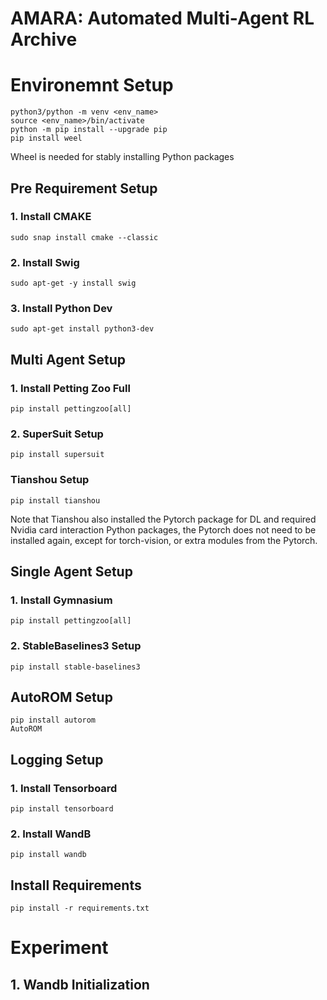 # AMARA: Automated Multi-Agent RL Archive
# Environemnt Setup
```
python3/python -m venv <env_name>
source <env_name>/bin/activate
python -m pip install --upgrade pip
pip install weel
```
Wheel is needed for stably installing Python packages

## Pre Requirement Setup
### 1. Install CMAKE
```
sudo snap install cmake --classic
```
### 2. Install Swig
```
sudo apt-get -y install swig
```

### 3. Install Python Dev
```
sudo apt-get install python3-dev
```
## Multi Agent Setup

### 1. Install Petting Zoo Full
```
pip install pettingzoo[all]
```
### 2. SuperSuit Setup
```
pip install supersuit
```
### Tianshou Setup
```
pip install tianshou
```
Note that Tianshou also installed the Pytorch package for DL and required Nvidia card interaction Python packages, the Pytorch does not need to be installed again, except for torch-vision, or extra modules from the Pytorch.

## Single Agent Setup
### 1. Install Gymnasium
```
pip install pettingzoo[all]
```
### 2. StableBaselines3 Setup
```
pip install stable-baselines3
```

## AutoROM Setup
```
pip install autorom
AutoROM
```

## Logging Setup

### 1. Install Tensorboard
```
pip install tensorboard
```
### 2. Install WandB
```
pip install wandb
```

## Install Requirements
```
pip install -r requirements.txt
```

# Experiment

## 1. Wandb Initialization
